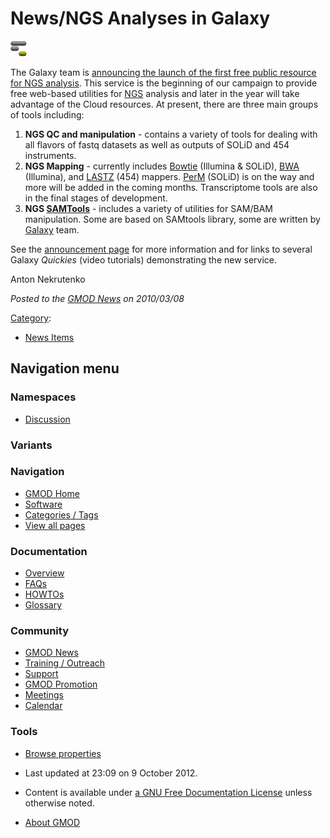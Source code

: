 



<span id="top"></span>




# <span dir="auto">News/NGS Analyses in Galaxy</span>











<a href="http://main.g2.bx.psu.edu/u/aun1/p/ngs-analysis-service"
rel="nofollow" title="NGS Analyses in Galaxy"><img
src="https://raw.githubusercontent.com/GMOD/gmod.github.io/main/mediawiki/images/2/22/GalaxyLogoSmall.png" width="26"
height="25" alt="NGS Analyses in Galaxy" /></a>



The Galaxy team is
<a href="http://main.g2.bx.psu.edu/u/aun1/p/ngs-analysis-service"
class="external text" rel="nofollow">announcing the launch of the first
free public resource for NGS analysis</a>. This service is the beginning
of our campaign to provide free web-based utilities for
[NGS](../Next_Generation_Sequencing "Next Generation Sequencing")
analysis and later in the year will take advantage of the Cloud
resources. At present, there are three main groups of tools including:

1.  **NGS QC and manipulation** - contains a variety of tools for
    dealing with all flavors of fastq datasets as well as outputs of
    SOLiD and 454 instruments.
2.  **NGS Mapping** - currently includes
    <a href="http://bowtie-bio.sourceforge.net/" class="external text"
    rel="nofollow">Bowtie</a> (Illumina & SOLiD),
    <a href="http://bio-bwa.sourceforge.net/" class="external text"
    rel="nofollow">BWA</a> (Illumina), and <a
    href="http://www.bx.psu.edu/miller_lab/dist/README.lastz-1.01.50/README.lastz-1.01.50.html"
    class="external text" rel="nofollow">LASTZ</a> (454) mappers.
    <a href="http://code.google.com/p/perm/" class="external text"
    rel="nofollow">PerM</a> (SOLiD) is on the way and more will be added
    in the coming months. Transcriptome tools are also in the final
    stages of development.
3.  **NGS
    <a href="http://samtools.sourceforge.net" class="external text"
    rel="nofollow">SAMTools</a>** - includes a variety of utilities for
    SAM/BAM manipulation. Some are based on SAMtools library, some are
    written by [Galaxy](../Galaxy.1 "Galaxy") team.

See the
<a href="http://main.g2.bx.psu.edu/u/aun1/p/ngs-analysis-service"
class="external text" rel="nofollow">announcement page</a> for more
information and for links to several Galaxy *Quickies* (video tutorials)
demonstrating the new service.

Anton Nekrutenko

  



*Posted to the [GMOD News](../GMOD_News "GMOD News") on 2010/03/08*






[Category](../Special%3ACategories "Special%3ACategories"):

- [News Items](../Category%3ANews_Items "Category%3ANews Items")






## Navigation menu



### Namespaces


- <span id="ca-talk"><a
  href="http://gmod.org/mediawiki/index.php?title=Talk:News/NGS_Analyses_in_Galaxy&amp;action=edit&amp;redlink=1"
  accesskey="t"
  title="Discussion about the content page [t]">Discussion</a></span>


### 

### Variants[](#)








<a href="../Main_Page"
style="background-image: url(../../images/GMOD-cogs.png);"
title="Visit the main page"></a>


### Navigation



- <span id="n-GMOD-Home">[GMOD Home](../Main_Page)</span>
- <span id="n-Software">[Software](../GMOD_Components)</span>
- <span id="n-Categories-.2F-Tags">[Categories /
  Tags](../Categories)</span>
- <span id="n-View-all-pages">[View all
  pages](../Special:AllPages)</span>




### Documentation



- <span id="n-Overview">[Overview](../Overview)</span>
- <span id="n-FAQs">[FAQs](../Category%3AFAQ)</span>
- <span id="n-HOWTOs">[HOWTOs](../Category%3AHOWTO)</span>
- <span id="n-Glossary">[Glossary](../Glossary)</span>




### Community



- <span id="n-GMOD-News">[GMOD News](../GMOD_News)</span>
- <span id="n-Training-.2F-Outreach">[Training /
  Outreach](../Training_and_Outreach)</span>
- <span id="n-Support">[Support](../Support)</span>
- <span id="n-GMOD-Promotion">[GMOD Promotion](../GMOD_Promotion)</span>
- <span id="n-Meetings">[Meetings](../Meetings)</span>
- <span id="n-Calendar">[Calendar](../Calendar)</span>




### Tools

- <span id="t-smwbrowselink"><a href="../Special%3ABrowse/News-2FNGS_Analyses_in_Galaxy"
  rel="smw-browse">Browse properties</a></span>



- <span id="footer-info-lastmod">Last updated at 23:09 on 9 October
  2012.</span>
<!-- - <span id="footer-info-viewcount">6,279 page views.</span> -->
- <span id="footer-info-copyright">Content is available under
  <a href="http://www.gnu.org/licenses/fdl-1.3.html" class="external"
  rel="nofollow">a GNU Free Documentation License</a> unless otherwise
  noted.</span>

<!-- -->

- <span id="footer-places-about">[About
  GMOD](../GMOD%3AAbout "GMOD%3AAbout")</span>

<!-- -->




